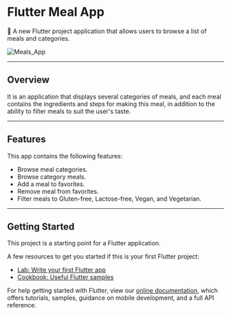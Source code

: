 # Flutter Meal App

🚀 A new Flutter project application that allows users to browse a list of meals and categories.

![Meals_App](https://user-images.githubusercontent.com/64075836/137608297-0d859c92-1939-4003-87d2-06264a1f75c3.jpg)

---

## Overview
It is an application that displays several categories of meals, and each meal contains the ingredients and steps for making this meal, in addition to the ability to filter meals to suit the user's taste.

---

## Features

This app contains the following features:

- Browse meal categories.
- Browse category meals.
- Add a meal to favorites.
- Remove meal from favorites.
- Filter meals to Gluten-free, Lactose-free, Vegan, and Vegetarian.

---

## Getting Started

This project is a starting point for a Flutter application.

A few resources to get you started if this is your first Flutter project:

- [Lab: Write your first Flutter app](https://flutter.dev/docs/get-started/codelab)
- [Cookbook: Useful Flutter samples](https://flutter.dev/docs/cookbook)

For help getting started with Flutter, view our
[online documentation](https://flutter.dev/docs), which offers tutorials,
samples, guidance on mobile development, and a full API reference.
